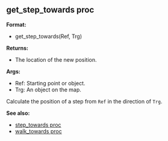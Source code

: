 ## get_step_towards proc

**Format:**
+   get_step_towards(Ref, Trg)
<!-- -->
**Returns:**
+   The location of the new position.
<!-- -->
**Args:**
+   Ref: Starting point or object.
+   Trg: An object on the map.


Calculate the position of a step from `Ref` in the direction of
`Trg`.

**See also:**
+   [step_towards proc](/ref/proc/step_towards.md) 
+   [walk_towards proc](/ref/proc/walk_towards.md) <!-- -->